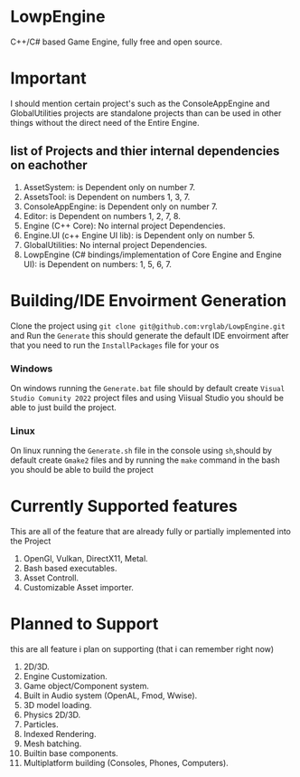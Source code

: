 # LowpEngine
C++/C# based Game Engine, fully free and open source.

# Important
I should mention certain project's such as the ConsoleAppEngine and GlobalUtilities projects are standalone projects than can be used in other things without the direct need of the Entire Engine. 
## list of Projects and thier internal dependencies on eachother

1. AssetSystem: is Dependent only on number 7.
2. AssetsTool: is Dependent on numbers 1, 3, 7.
3. ConsoleAppEngine: is Dependent only on number 7.
4. Editor: is Dependent on numbers 1, 2, 7, 8.
5. Engine (C++ Core): No internal project Dependencies.
6. Engine.UI (c++ Engine UI lib): is Dependent only on number 5.
7. GlobalUtilities: No internal project Dependencies.
8. LowpEngine (C# bindings/implementation of Core Engine and Engine UI): is Dependent on numbers: 1, 5, 6, 7.

# Building/IDE Envoirment Generation
Clone the project using `git clone git@github.com:vrglab/LowpEngine.git` and Run the `Generate` this should generate the default IDE envoirment after that you need to run the `InstallPackages` file for your os

### Windows
On windows running the `Generate.bat` file should by default create `Visual Studio Comunity 2022` project files and using Viisual Studio you should be able to just build the project.

### Linux
On linux running the `Generate.sh` file in the console using `sh`,should by default create `Gmake2` files and by running the `make` command in the bash you should be able to build the project

# Currently Supported features
This are all of the feature that are already fully or partially implemented into the Project
1. OpenGl, Vulkan, DirectX11, Metal.
1. Bash based executables.
1. Asset Controll.
1. Customizable Asset importer.

# Planned to Support
this are all feature i plan on supporting (that i can remember right now)
1. 2D/3D.
1. Engine Customization.
1. Game object/Component system.
1. Built in Audio system (OpenAL, Fmod, Wwise).
1. 3D model loading.
1. Physics 2D/3D.
1. Particles.
2. Indexed Rendering.
3. Mesh batching.
4. Builtin base components.
4. Multiplatform building (Consoles, Phones, Computers).
